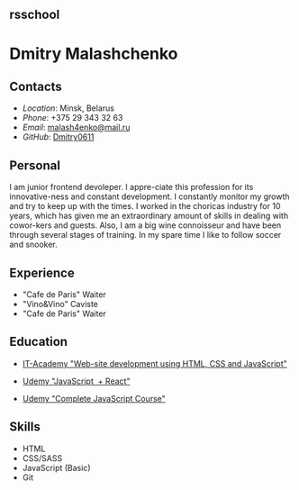 ## rsschool
# Dmitry Malashchenko
## Contacts

* _Location_: Minsk, Belarus
* _Phone_: +375 29 343 32 63
* _Email_: malash4enko@mail.ru
* _GitHub_: [Dmitry0611](https://github.com/Dmitry0611)

## Personal
I am junior frontend devoleper. I appre-ciate this profession for its innovative-ness and constant development. I constantly monitor my growth and try to keep up with the times.  I worked in the choricas industry for 10 years, which has given me an extraordinary amount of skills in dealing with cowor-kers and guests. Also, I am a big wine connoisseur and have been through several stages of training. In my spare time I like to follow soccer and snooker.

## Experience

* "Cafe de Paris" Waiter
* "Vino&Vino" Caviste
* "Cafe de Paris" Waiter

## Education

* [IT-Academy "Web-site development using HTML, CSS and JavaScript"](https://www.it-academy.by/course/front-end-developer/fd1-razrabotka-veb-saytov-s-ispolzovaniem-html-css-i-javascript/)

* [Udemy "JavaScript  + React"](https://www.udemy.com/course/javascript_full/?couponCode=JUST4U02223)

* [Udemy "Complete JavaScript Course"](https://www.udemy.com/course/javascript-ru/?couponCode=JUST4U02223)

## Skills

* HTML
* CSS/SASS
* JavaScript (Basic)
* Git